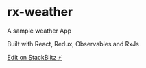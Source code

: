 # rx-weather

A sample weather App

Built with React, Redux, Observables and RxJs

[Edit on StackBlitz ⚡️](https://stackblitz.com/edit/rx-weather)
